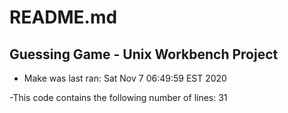 # README.md
## Guessing Game - Unix Workbench Project
- Make was last ran: 
Sat Nov  7 06:49:59 EST 2020
 
 -This code contains the following number of lines: 
31
